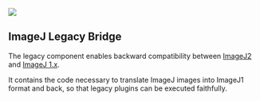 ![](http://jenkins.imagej.net/job/ImageJ-legacy/lastBuild/badge/icon)

ImageJ Legacy Bridge
--------------------

The legacy component enables backward compatibility between
[ImageJ2](https://github.com/imagej/imagej) and
[ImageJ 1.x](https://github.com/imagej/ImageJA).

It contains the code necessary to translate ImageJ images into ImageJ1 format
and back, so that legacy plugins can be executed faithfully.
